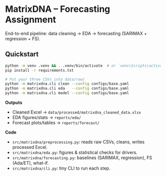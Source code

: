 # MatrixDNA – Forecasting Assignment

End-to-end pipeline: data cleaning → EDA → forecasting (SARIMAX + regression + FS).

## Quickstart
```bash
python -m venv .venv && . .venv/bin/activate  # or `venv\Scripts\activate` on Windows
pip install -r requirements.txt

# Put your three CSVs into data/raw/
python -m matrixdna.cli clean --config configs/base.yaml
python -m matrixdna.cli eda   --config configs/base.yaml
python -m matrixdna.cli model --config configs/base.yaml
```

**Outputs**
- Cleaned Excel → `data/processed/matrixdna_cleaned_data.xlsx`
- EDA figures/stats → `reports/eda/`
- Forecast plots/tables → `reports/forecast/`

**Code**
- `src/matrixdna/preprocessing.py`: reads raw CSVs, cleans, writes processed Excel.
- `src/matrixdna/eda.py`: figures & statistical checks for drivers.
- `src/matrixdna/forecasting.py`: baselines (SARIMAX, regression), FS (Ada/ET), what-if.
- `src/matrixdna/cli.py`: tiny CLI to run each step.
